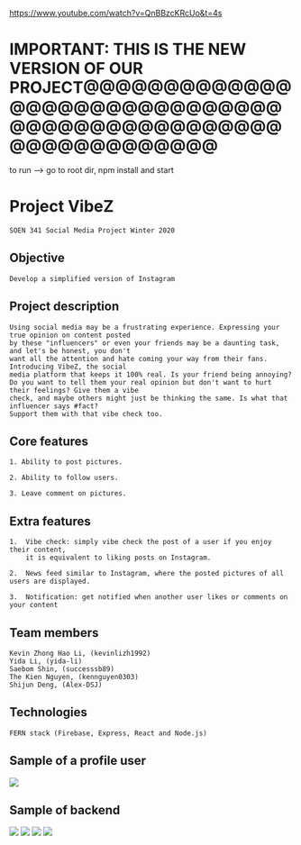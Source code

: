 https://www.youtube.com/watch?v=QnBBzcKRcUo&t=4s

# IMPORTANT: THIS IS THE NEW VERSION OF OUR PROJECT@@@@@@@@@@@@@@@@@@@@@@@@@@@@@@@@@@@@@@@@@@@@@@@@@@@@@@@@@@@@
to run --> go to root dir, npm install and start

# Project VibeZ

    SOEN 341 Social Media Project Winter 2020

## Objective

    Develop a simplified version of Instagram

## Project description

    Using social media may be a frustrating experience. Expressing your true opinion on content posted
    by these "influencers" or even your friends may be a daunting task, and let's be honest, you don't
    want all the attention and hate coming your way from their fans. Introducing VibeZ, the social
    media platform that keeps it 100% real. Is your friend being annoying?
    Do you want to tell them your real opinion but don't want to hurt their feelings? Give them a vibe
    check, and maybe others might just be thinking the same. Is what that influencer says #fact?
    Support them with that vibe check too.

## Core features

    1. Ability to post pictures.

    2. Ability to follow users.

    3. Leave comment on pictures.

## Extra features

    1.  Vibe check: simply vibe check the post of a user if you enjoy their content, 
        it is equivalent to liking posts on Instagram.

    2.  News feed similar to Instagram, where the posted pictures of all users are displayed.

    3.  Notification: get notified when another user likes or comments on your content  

## Team members

    Kevin Zhong Hao Li, (kevinlizh1992)
    Yida Li, (yida-li)
    Saebom Shin, (successsb89)
    The Kien Nguyen, (kennguyen0303)
    Shijun Deng, (Alex-DSJ)

## Technologies

    FERN stack (Firebase, Express, React and Node.js)

## Sample of a profile user

 ![](pictures/ProfilePage.PNG)
## Sample of backend 
 ![](pictures/EditAPI.PNG)
 ![](pictures/NavbarAPI.PNG)
 ![](pictures/ProfileAPI.PNG)
 ![](pictures/CommentAPI.PNG)
